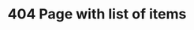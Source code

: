 ---
title: 404 Page with list of items
category: Marketing
paid: true
isActive: true
ltr: {"preview":"function App() {\n  const navigations = [{\n    icon: /*#__PURE__*/React.createElement(\"svg\", {\n      xmlns: \"http://www.w3.org/2000/svg\",\n      fill: \"none\",\n      viewBox: \"0 0 24 24\",\n      strokeWidth: 1.5,\n      stroke: \"currentColor\",\n      className: \"w-6 h-6\"\n    }, /*#__PURE__*/React.createElement(\"path\", {\n      strokeLinecap: \"round\",\n      strokeLinejoin: \"round\",\n      d: \"M3.75 6A2.25 2.25 0 016 3.75h2.25A2.25 2.25 0 0110.5 6v2.25a2.25 2.25 0 01-2.25 2.25H6a2.25 2.25 0 01-2.25-2.25V6zM3.75 15.75A2.25 2.25 0 016 13.5h2.25a2.25 2.25 0 012.25 2.25V18a2.25 2.25 0 01-2.25 2.25H6A2.25 2.25 0 013.75 18v-2.25zM13.5 6a2.25 2.25 0 012.25-2.25H18A2.25 2.25 0 0120.25 6v2.25A2.25 2.25 0 0118 10.5h-2.25a2.25 2.25 0 01-2.25-2.25V6zM13.5 15.75a2.25 2.25 0 012.25-2.25H18a2.25 2.25 0 012.25 2.25V18A2.25 2.25 0 0118 20.25h-2.25A2.25 2.25 0 0113.5 18v-2.25z\"\n    })),\n    title: \"Resources\",\n    desc: \"Lorem Ipsum is simply dummy text of the printing\",\n    href: \"javascript:void(0)\"\n  }, {\n    icon: /*#__PURE__*/React.createElement(\"svg\", {\n      xmlns: \"http://www.w3.org/2000/svg\",\n      fill: \"none\",\n      viewBox: \"0 0 24 24\",\n      strokeWidth: 1.5,\n      stroke: \"currentColor\",\n      className: \"w-6 h-6\"\n    }, /*#__PURE__*/React.createElement(\"path\", {\n      strokeLinecap: \"round\",\n      strokeLinejoin: \"round\",\n      d: \"M12 6.042A8.967 8.967 0 006 3.75c-1.052 0-2.062.18-3 .512v14.25A8.987 8.987 0 016 18c2.305 0 4.408.867 6 2.292m0-14.25a8.966 8.966 0 016-2.292c1.052 0 2.062.18 3 .512v14.25A8.987 8.987 0 0018 18a8.967 8.967 0 00-6 2.292m0-14.25v14.25\"\n    })),\n    title: \"Guides\",\n    desc: \"Lorem Ipsum is simply dummy text of the printing\",\n    href: \"javascript:void(0)\"\n  }, {\n    icon: /*#__PURE__*/React.createElement(\"svg\", {\n      xmlns: \"http://www.w3.org/2000/svg\",\n      fill: \"none\",\n      viewBox: \"0 0 24 24\",\n      strokeWidth: 1.5,\n      stroke: \"currentColor\",\n      className: \"w-6 h-6\"\n    }, /*#__PURE__*/React.createElement(\"path\", {\n      strokeLinecap: \"round\",\n      strokeLinejoin: \"round\",\n      d: \"M11.25 11.25l.041-.02a.75.75 0 011.063.852l-.708 2.836a.75.75 0 001.063.853l.041-.021M21 12a9 9 0 11-18 0 9 9 0 0118 0zm-9-3.75h.008v.008H12V8.25z\"\n    })),\n    title: \"Support\",\n    desc: \"Lorem Ipsum is simply dummy text of the printing\",\n    href: \"javascript:void(0)\"\n  }];\n  return /*#__PURE__*/React.createElement(\"main\", {\n    style: {\n      height: \"800px\"\n    }\n  }, /*#__PURE__*/React.createElement(\"div\", {\n    className: \"max-w-screen-xl mx-auto px-4 flex items-center justify-start h-screen md:px-8\"\n  }, /*#__PURE__*/React.createElement(\"div\", {\n    className: \"max-w-lg mx-auto text-gray-600\"\n  }, /*#__PURE__*/React.createElement(\"div\", {\n    className: \"space-y-3 text-center\"\n  }, /*#__PURE__*/React.createElement(\"h3\", {\n    className: \"text-indigo-600 font-semibold\"\n  }, \"404 Error\"), /*#__PURE__*/React.createElement(\"p\", {\n    className: \"text-gray-800 text-4xl font-semibold sm:text-5xl\"\n  }, \"Page not found\"), /*#__PURE__*/React.createElement(\"p\", null, \"Sorry, the page you are looking for could not be found or has been removed.\")), /*#__PURE__*/React.createElement(\"div\", {\n    className: \"mt-12\"\n  }, /*#__PURE__*/React.createElement(\"ul\", {\n    className: \"divide-y\"\n  }, navigations.map((item, idx) => /*#__PURE__*/React.createElement(\"li\", {\n    key: idx,\n    className: \"flex gap-x-4 py-6\"\n  }, /*#__PURE__*/React.createElement(\"div\", {\n    className: \"flex-none w-14 h-14 bg-indigo-50 rounded-full text-indigo-600 flex items-center justify-center\"\n  }, item.icon), /*#__PURE__*/React.createElement(\"div\", {\n    className: \"space-y-1\"\n  }, /*#__PURE__*/React.createElement(\"h4\", {\n    className: \"text-gray-800 font-medium\"\n  }, item.title), /*#__PURE__*/React.createElement(\"p\", null, item.desc), /*#__PURE__*/React.createElement(\"a\", {\n    href: item.href,\n    className: \"text-sm text-indigo-600 duration-150 hover:text-indigo-400 font-medium inline-flex items-center gap-x-1\"\n  }, \"Learn more\", /*#__PURE__*/React.createElement(\"svg\", {\n    xmlns: \"http://www.w3.org/2000/svg\",\n    viewBox: \"0 0 20 20\",\n    fill: \"currentColor\",\n    className: \"w-5 h-5\"\n  }, /*#__PURE__*/React.createElement(\"path\", {\n    fillRule: \"evenodd\",\n    d: \"M5 10a.75.75 0 01.75-.75h6.638L10.23 7.29a.75.75 0 111.04-1.08l3.5 3.25a.75.75 0 010 1.08l-3.5 3.25a.75.75 0 11-1.04-1.08l2.158-1.96H5.75A.75.75 0 015 10z\",\n    clipRule: \"evenodd\"\n  })))))))))));\n}","vue":{"vueTail":[],"vueCss":[]},"react":{"jsxCss":[],"jsxTail":[{"code":"export default () => {\n\n    const navigations = [\n        {\n            icon:\n                <svg xmlns=\"http://www.w3.org/2000/svg\" fill=\"none\" viewBox=\"0 0 24 24\" strokeWidth={1.5} stroke=\"currentColor\" className=\"w-6 h-6\">\n                    <path strokeLinecap=\"round\" strokeLinejoin=\"round\" d=\"M3.75 6A2.25 2.25 0 016 3.75h2.25A2.25 2.25 0 0110.5 6v2.25a2.25 2.25 0 01-2.25 2.25H6a2.25 2.25 0 01-2.25-2.25V6zM3.75 15.75A2.25 2.25 0 016 13.5h2.25a2.25 2.25 0 012.25 2.25V18a2.25 2.25 0 01-2.25 2.25H6A2.25 2.25 0 013.75 18v-2.25zM13.5 6a2.25 2.25 0 012.25-2.25H18A2.25 2.25 0 0120.25 6v2.25A2.25 2.25 0 0118 10.5h-2.25a2.25 2.25 0 01-2.25-2.25V6zM13.5 15.75a2.25 2.25 0 012.25-2.25H18a2.25 2.25 0 012.25 2.25V18A2.25 2.25 0 0118 20.25h-2.25A2.25 2.25 0 0113.5 18v-2.25z\" />\n                </svg>,\n            title: \"Resources\",\n            desc: \"Lorem Ipsum is simply dummy text of the printing\",\n            href: \"javascript:void(0)\"\n        },\n        {\n            icon:\n                <svg xmlns=\"http://www.w3.org/2000/svg\" fill=\"none\" viewBox=\"0 0 24 24\" strokeWidth={1.5} stroke=\"currentColor\" className=\"w-6 h-6\">\n                    <path strokeLinecap=\"round\" strokeLinejoin=\"round\" d=\"M12 6.042A8.967 8.967 0 006 3.75c-1.052 0-2.062.18-3 .512v14.25A8.987 8.987 0 016 18c2.305 0 4.408.867 6 2.292m0-14.25a8.966 8.966 0 016-2.292c1.052 0 2.062.18 3 .512v14.25A8.987 8.987 0 0018 18a8.967 8.967 0 00-6 2.292m0-14.25v14.25\" />\n                </svg>,\n            title: \"Guides\",\n            desc: \"Lorem Ipsum is simply dummy text of the printing\",\n            href: \"javascript:void(0)\"\n        },\n        {\n            icon:\n                <svg xmlns=\"http://www.w3.org/2000/svg\" fill=\"none\" viewBox=\"0 0 24 24\" strokeWidth={1.5} stroke=\"currentColor\" className=\"w-6 h-6\">\n                    <path strokeLinecap=\"round\" strokeLinejoin=\"round\" d=\"M11.25 11.25l.041-.02a.75.75 0 011.063.852l-.708 2.836a.75.75 0 001.063.853l.041-.021M21 12a9 9 0 11-18 0 9 9 0 0118 0zm-9-3.75h.008v.008H12V8.25z\" />\n                </svg>,\n            title: \"Support\",\n            desc: \"Lorem Ipsum is simply dummy text of the printing\",\n            href: \"javascript:void(0)\"\n        }\n    ]\n\n    return (\n        <main>\n            <div className=\"max-w-screen-xl mx-auto px-4 flex items-center justify-start h-screen md:px-8\">\n                <div className=\"max-w-lg mx-auto text-gray-600\">\n                    <div className=\"space-y-3 text-center\">\n                        <h3 className=\"text-indigo-600 font-semibold\">\n                            404 Error\n                        </h3>\n                        <p className=\"text-gray-800 text-4xl font-semibold sm:text-5xl\">\n                            Page not found\n                        </p>\n                        <p>\n                            Sorry, the page you are looking for could not be found or has been removed.\n                        </p>\n                    </div>\n                    <div className=\"mt-12\">\n                        <ul className=\"divide-y\">\n                            {\n                                navigations.map((item, idx) => (\n                                    <li key={idx} className=\"flex gap-x-4 py-6\">\n                                        <div className=\"flex-none w-14 h-14 bg-indigo-50 rounded-full text-indigo-600 flex items-center justify-center\">\n                                            {item.icon}\n                                        </div>\n                                        <div className=\"space-y-1\">\n                                            <h4 className=\"text-gray-800 font-medium\">{item.title}</h4>\n                                            <p>\n                                                {item.desc}\n                                            </p>\n                                            <a href={item.href} className=\"text-sm text-indigo-600 duration-150 hover:text-indigo-400 font-medium inline-flex items-center gap-x-1\">\n                                                Learn more\n                                                <svg xmlns=\"http://www.w3.org/2000/svg\" viewBox=\"0 0 20 20\" fill=\"currentColor\" className=\"w-5 h-5\">\n                                                    <path fillRule=\"evenodd\" d=\"M5 10a.75.75 0 01.75-.75h6.638L10.23 7.29a.75.75 0 111.04-1.08l3.5 3.25a.75.75 0 010 1.08l-3.5 3.25a.75.75 0 11-1.04-1.08l2.158-1.96H5.75A.75.75 0 015 10z\" clipRule=\"evenodd\" />\n                                                </svg>\n                                            </a>\n                                        </div>\n                                    </li>\n                                ))\n                            }\n                        </ul>\n                    </div>\n                </div>\n            </div>\n        </main>\n    )\n}","label":"App.jsx"}]}}
rtl: {"vue":{"vueTail":[],"vueCss":[]},"preview":"function App() {\n  const navigations = [{\n    icon: /*#__PURE__*/React.createElement(\"svg\", {\n      xmlns: \"http://www.w3.org/2000/svg\",\n      fill: \"none\",\n      viewBox: \"0 0 24 24\",\n      strokeWidth: 1.5,\n      stroke: \"currentColor\",\n      className: \"w-6 h-6\"\n    }, /*#__PURE__*/React.createElement(\"path\", {\n      strokeLinecap: \"round\",\n      strokeLinejoin: \"round\",\n      d: \"M3.75 6A2.25 2.25 0 016 3.75h2.25A2.25 2.25 0 0110.5 6v2.25a2.25 2.25 0 01-2.25 2.25H6a2.25 2.25 0 01-2.25-2.25V6zM3.75 15.75A2.25 2.25 0 016 13.5h2.25a2.25 2.25 0 012.25 2.25V18a2.25 2.25 0 01-2.25 2.25H6A2.25 2.25 0 013.75 18v-2.25zM13.5 6a2.25 2.25 0 012.25-2.25H18A2.25 2.25 0 0120.25 6v2.25A2.25 2.25 0 0118 10.5h-2.25a2.25 2.25 0 01-2.25-2.25V6zM13.5 15.75a2.25 2.25 0 012.25-2.25H18a2.25 2.25 0 012.25 2.25V18A2.25 2.25 0 0118 20.25h-2.25A2.25 2.25 0 0113.5 18v-2.25z\"\n    })),\n    title: \"الموارد\",\n    desc: \"لوريم إيبسوم هو ببساطة نص شكلي للطباعة\",\n    href: \"javascript:void(0)\"\n  }, {\n    icon: /*#__PURE__*/React.createElement(\"svg\", {\n      xmlns: \"http://www.w3.org/2000/svg\",\n      fill: \"none\",\n      viewBox: \"0 0 24 24\",\n      strokeWidth: 1.5,\n      stroke: \"currentColor\",\n      className: \"w-6 h-6\"\n    }, /*#__PURE__*/React.createElement(\"path\", {\n      strokeLinecap: \"round\",\n      strokeLinejoin: \"round\",\n      d: \"M12 6.042A8.967 8.967 0 006 3.75c-1.052 0-2.062.18-3 .512v14.25A8.987 8.987 0 016 18c2.305 0 4.408.867 6 2.292m0-14.25a8.966 8.966 0 016-2.292c1.052 0 2.062.18 3 .512v14.25A8.987 8.987 0 0018 18a8.967 8.967 0 00-6 2.292m0-14.25v14.25\"\n    })),\n    title: \"الإرشاد\",\n    desc: \"لوريم إيبسوم هو ببساطة نص شكلي للطباعة\",\n    href: \"javascript:void(0)\"\n  }, {\n    icon: /*#__PURE__*/React.createElement(\"svg\", {\n      xmlns: \"http://www.w3.org/2000/svg\",\n      fill: \"none\",\n      viewBox: \"0 0 24 24\",\n      strokeWidth: 1.5,\n      stroke: \"currentColor\",\n      className: \"w-6 h-6\"\n    }, /*#__PURE__*/React.createElement(\"path\", {\n      strokeLinecap: \"round\",\n      strokeLinejoin: \"round\",\n      d: \"M11.25 11.25l.041-.02a.75.75 0 011.063.852l-.708 2.836a.75.75 0 001.063.853l.041-.021M21 12a9 9 0 11-18 0 9 9 0 0118 0zm-9-3.75h.008v.008H12V8.25z\"\n    })),\n    title: \"الدعم\",\n    desc: \"لوريم إيبسوم هو ببساطة نص شكلي للطباعة\",\n    href: \"javascript:void(0)\"\n  }];\n  return /*#__PURE__*/React.createElement(\"main\", {\n    style: {\n      height: \"800px\"\n    }\n  }, /*#__PURE__*/React.createElement(\"div\", {\n    className: \"max-w-screen-xl mx-auto px-4 flex items-center justify-start h-screen md:px-8\"\n  }, /*#__PURE__*/React.createElement(\"div\", {\n    className: \"max-w-lg mx-auto text-gray-600\"\n  }, /*#__PURE__*/React.createElement(\"div\", {\n    className: \"space-y-3 text-center\"\n  }, /*#__PURE__*/React.createElement(\"h3\", {\n    className: \"text-indigo-600 font-semibold\"\n  }, \"\\u062E\\u0637\\u0623 404\"), /*#__PURE__*/React.createElement(\"p\", {\n    className: \"text-gray-800 text-4xl font-semibold sm:text-5xl\"\n  }, \"\\u0627\\u0644\\u0635\\u0641\\u062D\\u0629 \\u063A\\u064A\\u0631 \\u0645\\u0648\\u062C\\u0648\\u062F\\u0629\"), /*#__PURE__*/React.createElement(\"p\", null, \"\\u0639\\u0630\\u0631\\u0627\\u060C \\u0627\\u0644\\u0635\\u0641\\u062D\\u0629 \\u0627\\u0644\\u062A\\u064A \\u062A\\u0628\\u062D\\u062B \\u0639\\u0646\\u0647\\u0627 \\u0644\\u0627 \\u064A\\u0645\\u0643\\u0646 \\u0627\\u0644\\u0639\\u062B\\u0648\\u0631 \\u0639\\u0644\\u064A\\u0647\\u0627 \\u0623\\u0648 \\u0642\\u062F \\u062A\\u0645 \\u0625\\u0632\\u0627\\u0644\\u062A\\u0647\\u0627.\")), /*#__PURE__*/React.createElement(\"div\", {\n    className: \"mt-12\"\n  }, /*#__PURE__*/React.createElement(\"ul\", {\n    className: \"divide-y\"\n  }, navigations.map((item, idx) => /*#__PURE__*/React.createElement(\"li\", {\n    key: idx,\n    className: \"flex gap-x-4 py-6\"\n  }, /*#__PURE__*/React.createElement(\"div\", {\n    className: \"flex-none w-14 h-14 bg-indigo-50 rounded-full text-indigo-600 flex items-center justify-center\"\n  }, item.icon), /*#__PURE__*/React.createElement(\"div\", {\n    className: \"space-y-1\"\n  }, /*#__PURE__*/React.createElement(\"h4\", {\n    className: \"text-gray-800 font-medium\"\n  }, item.title), /*#__PURE__*/React.createElement(\"p\", null, item.desc), /*#__PURE__*/React.createElement(\"a\", {\n    href: item.href,\n    className: \"text-sm text-indigo-600 duration-150 hover:text-indigo-400 font-medium inline-flex items-center gap-x-1\"\n  }, \"\\u0645\\u0639\\u0631\\u0641\\u0629 \\u0627\\u0644\\u0645\\u0632\\u064A\\u062F\", /*#__PURE__*/React.createElement(\"svg\", {\n    xmlns: \"http://www.w3.org/2000/svg\",\n    fill: \"none\",\n    viewBox: \"0 0 24 24\",\n    \"stroke-width\": \"1.5\",\n    stroke: \"currentColor\",\n    className: \"w-5 h-5\"\n  }, /*#__PURE__*/React.createElement(\"path\", {\n    \"stroke-linecap\": \"round\",\n    \"stroke-linejoin\": \"round\",\n    d: \"M6.75 15.75L3 12m0 0l3.75-3.75M3 12h18\"\n  })))))))))));\n}","react":{"jsxCss":[],"jsxTail":[{"code":"export default () => {\n\n    const navigations = [\n        {\n            icon:\n                <svg xmlns=\"http://www.w3.org/2000/svg\" fill=\"none\" viewBox=\"0 0 24 24\" strokeWidth={1.5} stroke=\"currentColor\" className=\"w-6 h-6\">\n                    <path strokeLinecap=\"round\" strokeLinejoin=\"round\" d=\"M3.75 6A2.25 2.25 0 016 3.75h2.25A2.25 2.25 0 0110.5 6v2.25a2.25 2.25 0 01-2.25 2.25H6a2.25 2.25 0 01-2.25-2.25V6zM3.75 15.75A2.25 2.25 0 016 13.5h2.25a2.25 2.25 0 012.25 2.25V18a2.25 2.25 0 01-2.25 2.25H6A2.25 2.25 0 013.75 18v-2.25zM13.5 6a2.25 2.25 0 012.25-2.25H18A2.25 2.25 0 0120.25 6v2.25A2.25 2.25 0 0118 10.5h-2.25a2.25 2.25 0 01-2.25-2.25V6zM13.5 15.75a2.25 2.25 0 012.25-2.25H18a2.25 2.25 0 012.25 2.25V18A2.25 2.25 0 0118 20.25h-2.25A2.25 2.25 0 0113.5 18v-2.25z\" />\n                </svg>,\n            title: \"الموارد\",\n            desc: \"لوريم إيبسوم هو ببساطة نص شكلي للطباعة\",\n            href: \"javascript:void(0)\"\n        },\n        {\n            icon:\n                <svg xmlns=\"http://www.w3.org/2000/svg\" fill=\"none\" viewBox=\"0 0 24 24\" strokeWidth={1.5} stroke=\"currentColor\" className=\"w-6 h-6\">\n                    <path strokeLinecap=\"round\" strokeLinejoin=\"round\" d=\"M12 6.042A8.967 8.967 0 006 3.75c-1.052 0-2.062.18-3 .512v14.25A8.987 8.987 0 016 18c2.305 0 4.408.867 6 2.292m0-14.25a8.966 8.966 0 016-2.292c1.052 0 2.062.18 3 .512v14.25A8.987 8.987 0 0018 18a8.967 8.967 0 00-6 2.292m0-14.25v14.25\" />\n                </svg>,\n            title: \"الإرشاد\",\n            desc: \"لوريم إيبسوم هو ببساطة نص شكلي للطباعة\",\n            href: \"javascript:void(0)\"\n        },\n        {\n            icon:\n                <svg xmlns=\"http://www.w3.org/2000/svg\" fill=\"none\" viewBox=\"0 0 24 24\" strokeWidth={1.5} stroke=\"currentColor\" className=\"w-6 h-6\">\n                    <path strokeLinecap=\"round\" strokeLinejoin=\"round\" d=\"M11.25 11.25l.041-.02a.75.75 0 011.063.852l-.708 2.836a.75.75 0 001.063.853l.041-.021M21 12a9 9 0 11-18 0 9 9 0 0118 0zm-9-3.75h.008v.008H12V8.25z\" />\n                </svg>,\n            title: \"الدعم\",\n            desc: \"لوريم إيبسوم هو ببساطة نص شكلي للطباعة\",\n            href: \"javascript:void(0)\"\n        }\n    ]\n\n    return (\n        <main>\n            <div className=\"max-w-screen-xl mx-auto px-4 flex items-center justify-start h-screen md:px-8\">\n                <div className=\"max-w-lg mx-auto text-gray-600\">\n                    <div className=\"space-y-3 text-center\">\n                        <h3 className=\"text-indigo-600 font-semibold\">\n                           خطأ 404\n                        </h3>\n                        <p className=\"text-gray-800 text-4xl font-semibold sm:text-5xl\">\n                            الصفحة غير موجودة\n                        </p>\n                        <p>\n                            عذرا، الصفحة التي تبحث عنها لا يمكن العثور عليها أو قد تم إزالتها.\n                        </p>\n                    </div>\n                    <div className=\"mt-12\">\n                        <ul className=\"divide-y\">\n                            {\n                                navigations.map((item, idx) => (\n                                    <li key={idx} className=\"flex gap-x-4 py-6\">\n                                        <div className=\"flex-none w-14 h-14 bg-indigo-50 rounded-full text-indigo-600 flex items-center justify-center\">\n                                            {item.icon}\n                                        </div>\n                                        <div className=\"space-y-1\">\n                                            <h4 className=\"text-gray-800 font-medium\">{item.title}</h4>\n                                            <p>\n                                                {item.desc}\n                                            </p>\n                                            <a href={item.href} className=\"text-sm text-indigo-600 duration-150 hover:text-indigo-400 font-medium inline-flex items-center gap-x-1\">\n                                                معرفة المزيد\n                                                <svg xmlns=\"http://www.w3.org/2000/svg\" fill=\"none\" viewBox=\"0 0 24 24\" stroke-width=\"1.5\" stroke=\"currentColor\" className=\"w-5 h-5\">\n                                                    <path stroke-linecap=\"round\" stroke-linejoin=\"round\" d=\"M6.75 15.75L3 12m0 0l3.75-3.75M3 12h18\" />\n                                                </svg>\n\n                                            </a>\n                                        </div>\n                                    </li>\n                                ))\n                            }\n                        </ul>\n                    </div>\n                </div>\n            </div>\n        </main>\n    )\n}","label":"App.jsx"}]}}
slug: /404-pages
id: c5a0cc9e-a2ff-4493-8589-1d62afb9a2ef
created_at: 1671313017224
---